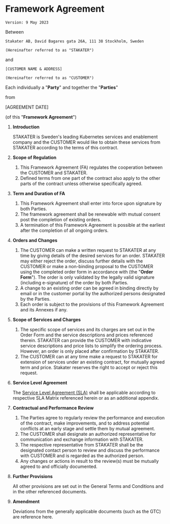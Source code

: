 # Framework Agreement

`Version: 9 May 2023`

Between

    Stakater AB, David Bagares gata 26A, 111 38 Stockholm, Sweden

    (Hereinafter referred to as "STAKATER")

and

    [CUSTOMER NAME & ADDRESS]

    (Hereinafter referred to as "CUSTOMER")

Each individually a "**Party**" and together the "**Parties**"

from

\[AGREEMENT DATE\]

(of this "**Framework Agreement**")

1. **Introduction**

    STAKATER is Sweden's leading Kubernetes services and enablement company and the CUSTOMER would like to obtain these services from STAKATER according to the terms of this contract.

1. **Scope of Regulation**

    1. This Framework Agreement (FA) regulates the cooperation between the CUSTOMER and STAKATER.
    1. Defined terms from one part of the contract also apply to the other parts of the contract unless otherwise specifically agreed.

1. **Term and Duration of FA**

    1. This Framework Agreement shall enter into force upon signature by both Parties.
    1. The framework agreement shall be renewable with mutual consent post the completion of existing orders.
    1. A termination of this Framework Agreement is possible at the earliest after the completion of all ongoing orders.

1. **Orders and Changes**

    1. The CUSTOMER can make a written request to STAKATER at any time by giving details of the desired services for an order. STAKATER may either reject the order, discuss further details with the CUSTOMER or make a non-binding proposal to the CUSTOMER using the completed order form in accordance with (the "**Order Form**"). The order is only validated by the legally valid signature (including e-signature) of the order by both Parties.
    1. A change to an existing order can be agreed in binding directly by email or in the customer portal by the authorized persons designated by the Parties.
    1. Each order is subject to the provisions of this Framework Agreement and its Annexes if any.

1. **Scope of Services and Charges**

    1. The specific scope of services and its charges are set out in the Order Form and the service descriptions and prices referenced therein. STAKATER can provide the CUSTOMER with indicative service descriptions and price lists to simplify the ordering process. However, an order is only placed after confirmation by STAKATER.
    1. The CUSTOMER can at any time make a request to STAKATER for extension of services under an existing contract, for mutually agreed term and price. Stakater reserves the right to accept or reject this request.

1. **Service Level Agreement**

    The [Service Level Agreement (SLA)](sla.md) shall be applicable according to respective SLA Matrix referenced herein or as an additional appendix.

1. **Contractual and Performance Review**

    1. The Parties agree to regularly review the performance and execution of the contract, make improvements, and to address potential conflicts at an early stage and settle them by mutual agreement.
    1. The CUSTOMER shall designate an authorized representative for communication and exchange information with STAKATER.
    1. The respective representative from STAKATER shall be the designated contact person to review and discuss the performance with CUSTOMER and is regarded as the authorized person.
    1. Any changes or actions in result to the review(s) must be mutually agreed to and officially documented.

1. **Further Provisions**

    All other provisions are set out in the General Terms and Conditions and in the other referenced documents.

1. **Amendment**

    Deviations from the generally applicable documents (such as the GTC) are reference here.

